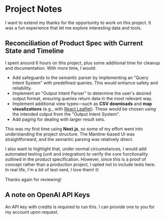 # Project Notes

I want to extend my thanks for the opportunity to work on this project. It was a fun experience that let me explore interesting data and tools.

## Reconciliation of Product Spec with Current State and Timeline
I spent around 6 hours on this project, plus some additional time for cleanup and documentation. With more time, I would:

- Add safeguards to the semantic parser by implementing an "Query Intent System" with predefined queries. This would enhance safety and reliability.  
- Implement an "Output Intent Parser" to determine the user's desired output format, ensuring queries return data in the most relevant way.  
- Implement additional view types—such as **CSV downloads** and **map visualizations** (e.g., with [React Leaflet](https://react-leaflet.js.org/)). These would be chosen using the intended output from the "Output Intent System".
- Add paging for dealing with larger result sets.

This was my first time using **Next.js**, so some of my effort went into understanding the project structure. The Mantine-based UI was straightforward, and the semantic parsing was relatively direct.

I also want to highlight that, under normal circumstances, I would add automated testing (unit and integration) to verify the core functionality outlined in the product specification. However, since this is a proof of concept rather than a production project, I opted not to include tests here. In real life, I'm a bit of test nerd, I love them! 🤓

Thanks again for reviewing!

## A note on OpenAI API Keys
An API key with credits is required to run this. I can provide one to you for my account upon request.
